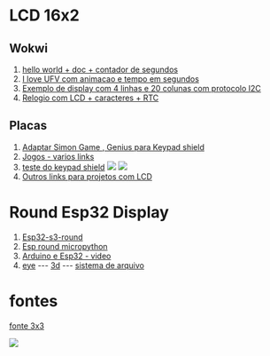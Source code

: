 # LCD 16x2

## Wokwi
1. [hello world + doc + contador de segundos](https://wokwi.com/projects/321995158308520530)
2. [I love UFV com animacao e tempo em segundos](https://wokwi.com/projects/321995158308520530)
3. [Exemplo de display com 4 linhas e 20 colunas com protocolo I2C](https://wokwi.com/projects/344891772964438612)
4. [Relogio com LCD + caracteres + RTC](https://wokwi.com/projects/298783436806554120)

## Placas

1. [Adaptar Simon Game , Genius para Keypad shield](https://www.instructables.com/Simon-Says-With-LCD-Display/)
2. [Jogos - varios links](https://github.com/dadecoza/arduino-lcd-keypad-shield-games)
3. [teste do keypad shield](https://www.hackster.io/electropeak/using-1602-lcd-keypad-shield-w-arduino-w-examples-e02d95)
   ![](https://hackster.imgix.net/uploads/attachments/869014/untitled_mu5aKDOZ1V.png?auto=compress%2Cformat&w=740&h=555&fit=max)
   ![](https://cdn.shopify.com/s/files/1/0045/8932/files/lcd-button-ladder.png?100430)
4. [Outros links para projetos com LCD](https://github.com/arduinoufv/inf351/tree/master/2022/lcdshield)
   
# Round Esp32 Display

1. [Esp32-s3-round](https://github.com/Makerfabs/ESP32-S3-Round-SPI-TFT-with-Touch-1.28/tree/main)
2. [Esp round micropython](https://github.com/russhughes/gc9a01_mpy/tree/main)
3. [Arduino e Esp32 - video](https://www.youtube.com/watch?v=k2c2zCmC_X0)
4. [eye](https://github.com/printminion/GC9A01-xiao-ESP32C3/tree/main/Arduino_GFX) --- [3d](https://cults3d.com/en/3d-model/gadget/sphere-enclosure-w-scary-fingers-o105-for-waveshare-1-28-round-lcd-and-studio-xiao-esp32c3) --- [sistema de arquivo](https://embarcados.com.br/spiffs-o-sistema-de-arquivos-do-esp8266-32/)

# fontes

[fonte 3x3](http://luc.devroye.org/fonts-51468.html)

![](http://luc.devroye.org/AndersDeFlon-3x3-2005.gif)
